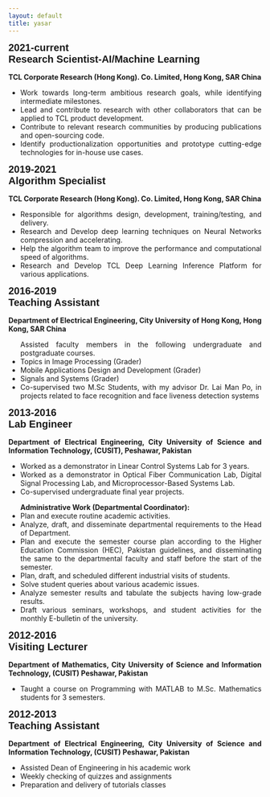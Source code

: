 ```yaml
---
layout: default
title: yasar
---
```

<div class="row">
 <div class="col-md-4 pull-left">
   <div style="font-family: 'Oswald', sans-serif; font-size: 20px;"><b>2021-current<br> 	
    Research Scientist-AI/Machine Learning</b> </div>
 </div>
  <div class="col-md-8 pull-right">
      <div style="margin-top:3%; text-align:justify;">
      <b>TCL Corporate Research (Hong Kong). Co. Limited, Hong Kong, SAR China</b> <br>
       <ul>
        <li>Work towards long-term ambitious research goals, while identifying intermediate milestones.</li>
        <li>Lead and contribute to research with other collaborators that can be applied to TCL product development.</li>
        <li>Contribute to relevant research communities by producing publications and open-sourcing code.</li>
        <li>Identify productionalization opportunities and prototype cutting-edge technologies for in-house use cases.</li>
        </ul>
       </div>
  </div>
  </div>
   
   
 <div class="row">
 <div class="col-md-4 pull-left">
   <div style="font-family: 'Oswald', sans-serif; font-size: 20px;"><b>2019-2021<br> 	
    Algorithm Specialist</b> </div>
 </div>
 <div class="col-md-8 pull-right">
      <div style="margin-top:3%; text-align:justify;">
      <b>TCL Corporate Research (Hong Kong). Co. Limited, Hong Kong, SAR China</b> <br>
       <ul>
        <li>Responsible for algorithms design, development, training/testing, and delivery.</li>
        <li>Research and Develop deep learning techniques on Neural Networks compression and accelerating.</li>
       <li>Help the algorithm team to improve the performance and computational speed of algorithms.</li>
        <li>Research and Develop TCL Deep Learning Inference Platform for various applications.</li>
        </ul>
       </div>
  </div>
 </div>

 
<div class="row">
 <div class="col-md-4 pull-left">
   <div style="font-family: 'Oswald', sans-serif; font-size: 20px;"><b>2016-2019<br>
    Teaching Assistant</b> 
  </div>
 </div> 
  <div class="col-md-8 pull-right">
      <div style="margin-top:3%; text-align:justify;">
 <b>Department of Electrical Engineering, City University of Hong Kong, Hong Kong, SAR China</b><br>
<ul>
Assisted faculty members in the following undergraduate and postgraduate courses.
<li>Topics in Image Processing (Grader)</li>
<li>Mobile Applications Design and Development (Grader)</li>
<li>Signals and Systems (Grader)</li>
<li>Co-supervised two M.Sc Students, with my advisor Dr. Lai Man Po, in projects related to face recognition and face liveness detection systems</li>
 </ul>
       </div>
 </div>
 </div>

<div class="row">
  <div class="col-md-4 pull-left">
   <div style="font-family: 'Oswald', sans-serif; font-size: 20px;"><b>2013-2016<br>
    Lab Engineer</b>
    </div>
   </div>
 <div class="col-md-8 pull-right">
      <div style="margin-top:3%; text-align:justify;">
<b>Department of Electrical Engineering, City University of Science and Information Technology, (CUSIT), Peshawar, Pakistan </b>
<ul>
<li>Worked as a demonstrator in Linear Control Systems Lab for 3 years.</li>
<li>Worked as a demonstrator in Optical Fiber Communication Lab, Digital Signal Processing Lab, and Microprocessor-Based Systems Lab.</li>
<li>Co-supervised undergraduate final year projects.</li>
 </ul>
       <ul>
<b>Administrative Work (Departmental Coordinator):</b>
<li>Plan and execute routine academic activities.</li>
<li>Analyze, draft, and disseminate departmental requirements to the Head of Department.</li>
<li>Plan and execute the semester course plan according to the Higher Education Commission (HEC), Pakistan guidelines, and disseminating the same to the departmental faculty and staff before the start of the semester.</li>
<li>Plan, draft, and scheduled different industrial visits of students.</li>
<li>Solve student queries about various academic issues.</li>
<li>Analyze semester results and tabulate the subjects having low-grade results.</li>
<li>Draft various seminars, workshops, and student activities for the monthly E-bulletin of the university.</li>
        </ul>
</div>
</div>
</div>

<div class="row">
  <div class="col-md-4 pull-left">
   <div style="font-family: 'Oswald', sans-serif; font-size: 20px;"><b>2012-2016<br> 	
    Visiting Lecturer</b>
    </div>
   </div>
  <div class="col-md-8 pull-right">
      <div style="margin-top:3%; text-align:justify;">
<b>Department of Mathematics, City University of Science and Information Technology, (CUSIT) Peshawar, Pakistan </b>
<ul>
<li>Taught a course on Programming with MATLAB to M.Sc. Mathematics students for 3 semesters.</li>
 </ul>
       </div>
   </div>
 </div>
 
<div class="row">
  <div class="col-md-4 pull-left">
   <div style="font-family: 'Oswald', sans-serif; font-size: 20px;"><b>2012-2013<br>
    Teaching Assistant</b>
    </div>
   </div>
 <div class="col-md-8 pull-right">
      <div style="margin-top:3%; text-align:justify;">
 <b>Department of Electrical Engineering, City University of Science and Information Technology, (CUSIT) Peshawar, Pakistan</b>
<ul>
<li>Assisted Dean of Engineering in his academic work</li>
<li>Weekly checking of quizzes and assignments</li>
<li>Preparation and delivery of tutorials classes</li>
 </ul>
       </div>
  </div>
 </div>



